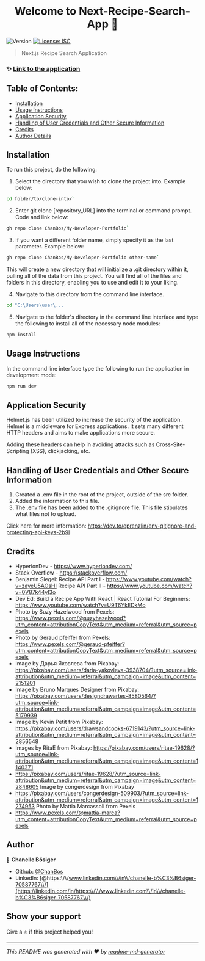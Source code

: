 <h1 align="center">Welcome to Next-Recipe-Search-App 👋</h1>
<p>
  <img alt="Version" src="https://img.shields.io/badge/version-1.0.0-blue.svg?cacheSeconds=2592000" />
  <a href="#" target="_blank">
    <img alt="License: ISC" src="https://img.shields.io/badge/License-ISC-yellow.svg" />
  </a>
</p>

> Next.js Recipe Search Application

### ✨ [Link to the application](https://next-recipe-search-app.vercel.app/)

## Table of Contents:

- [Installation](#installation)
- [Usage Instructions](#usage-instructions)
- [Application Security](#application-security)
- [Handling of User Credentials and Other Secure Information](#handling-of-user-credentials-and-other-secure-information)
- [Credits](#credits)
- [Author Details](#author-details)

## Installation

To run this project, do the following:

1. Select the directory that you wish to clone the project into. Example below:

```sh
cd folder/to/clone-into/`
```

2. Enter git clone [repository_URL] into the terminal or command prompt. Code and link below:

```sh
gh repo clone ChanBos/My-Developer-Portfolio`
```

3. If you want a different folder name, simply specify it as the last parameter. Example below:

```sh
gh repo clone ChanBos/My-Developer-Portfolio other-name`
```

This will create a new directory that will initialize a .git directory within it, pulling all of the data from this project. You will find all of the files and folders in this directory, enabling you to use and edit it to your liking.

4. Navigate to this directory from the command line interface.

```sh
cd "C:\Users\user\...
```

5. Navigate to the folder's directory in the command line interface and type the following to install all of the necessary node modules:

```sh
npm install
```

## Usage Instructions

In the command line interface type the following to run the application in development mode:

```sh
npm run dev
```

## Application Security

Helmet.js has been utilized to increase the security of the application. Helmet is a middleware for Express applications. It sets many different HTTP headers and aims to make applications more secure.

Adding these headers can help in avoiding attacks such as Cross-Site-Scripting (XSS), clickjacking, etc.

## Handling of User Credentials and Other Secure Information

1. Created a .env file in the root of the project, outside of the src folder.
2. Added the information to this file.
3. The .env file has been added to the .gitignore file. This file stipulates what files not to upload.

Click here for more information: https://dev.to/eprenzlin/env-gitignore-and-protecting-api-keys-2b9l

## Credits

- HyperionDev - https://www.hyperiondev.com/
- Stack Overflow - https://stackoverflow.com/
- Benjamin Siegel:
Recipe API Part I - https://www.youtube.com/watch?v=zayeU5AOsHI
Recipe API Part II - https://www.youtube.com/watch?v=0V87k44yI3o
- Dev Ed:
Build a Recipe App With React | React Tutorial For Beginners: https://www.youtube.com/watch?v=U9T6YkEDkMo
- Photo by Suzy Hazelwood from Pexels: 
https://www.pexels.com/@suzyhazelwood?utm_content=attributionCopyText&utm_medium=referral&utm_source=pexels
- Photo by Geraud pfeiffer from Pexels: 
https://www.pexels.com/@geraud-pfeiffer?utm_content=attributionCopyText&utm_medium=referral&utm_source=pexels
- Image by Дарья Яковлева from Pixabay: 
https://pixabay.com/users/daria-yakovleva-3938704/?utm_source=link-attribution&utm_medium=referral&utm_campaign=image&utm_content=2151201
- Image by Bruno Marques Designer from Pixabay: 
https://pixabay.com/users/designdrawartes-8580564/?utm_source=link-attribution&utm_medium=referral&utm_campaign=image&utm_content=5179939
- Image by Kevin Petit from Pixabay: 
https://pixabay.com/users/drawsandcooks-6719143/?utm_source=link-attribution&utm_medium=referral&utm_campaign=image&utm_content=2856548
- Images by RitaE from Pixabay: 
https://pixabay.com/users/ritae-19628/?utm_source=link-attribution&utm_medium=referral&utm_campaign=image&utm_content=1140371
- https://pixabay.com/users/ritae-19628/?utm_source=link-attribution&utm_medium=referral&utm_campaign=image&utm_content=2848605
Image by congerdesign from Pixabay
- https://pixabay.com/users/congerdesign-509903/?utm_source=link-attribution&utm_medium=referral&utm_campaign=image&utm_content=1274953
Photo by Mattia Marcassoli from Pexels
- https://www.pexels.com/@mattia-marca?utm_content=attributionCopyText&utm_medium=referral&utm_source=pexels

## Author

👤 **Chanelle Bösiger**

* Github: [@ChanBos](https://github.com/ChanBos)
* LinkedIn: [@https:\\/\\/www.linkedin.com\\/in\\/chanelle-b%C3%B6siger-70587767\\/](https://linkedin.com/in/https:\\/\\/www.linkedin.com\\/in\\/chanelle-b%C3%B6siger-70587767\\/)

## Show your support

Give a ⭐️ if this project helped you!

***
_This README was generated with ❤️ by [readme-md-generator](https://github.com/kefranabg/readme-md-generator)_